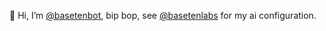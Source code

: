 👋 Hi, I’m [@basetenbot](https://github.com/basetenbot), bip bop, see [@basetenlabs](https://github.com/basetenlabs) for my ai configuration.
